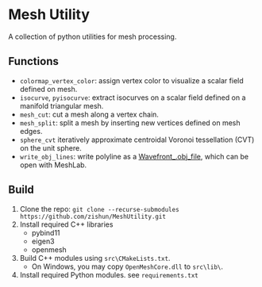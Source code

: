 # Mesh Utility

A collection of python utilities for mesh processing.


## Functions
- ```colormap_vertex_color```: assign vertex color to visualize a scalar field defined on mesh.
- ```isocurve```, ```pyisocurve```: extract isocurves on a scalar field defined on a manifold triangular mesh.
- ```mesh_cut```: cut a mesh along a vertex chain.
- ```mesh_split```: split a mesh by inserting new vertices defined on mesh edges.
- ```sphere_cvt``` iteratively approximate centroidal Voronoi tessellation (CVT) on the unit sphere.
- ```write_obj_lines```: write polyline as a [Wavefront_.obj_file](https://en.wikipedia.org/wiki/Wavefront_.obj_file#Line_elements), which can be open with MeshLab.

## Build
1. Clone the repo: ```git clone --recurse-submodules https://github.com/zishun/MeshUtility.git```
2. Install required C++ libraries
    - pybind11
    - eigen3
    - openmesh
3. Build C++ modules using ```src\CMakeLists.txt```.
    - On Windows, you may copy ```OpenMeshCore.dll``` to ```src\lib\```.
4. Install required Python modules. see ```requirements.txt```

